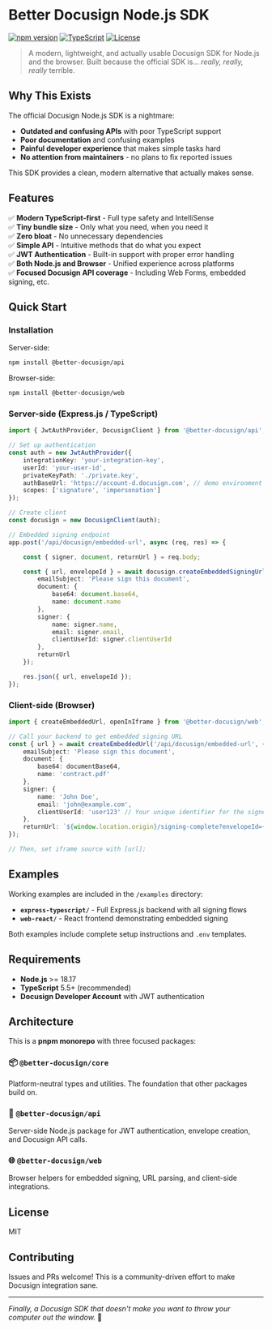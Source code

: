 # Better Docusign Node.js SDK

[![npm version](https://img.shields.io/npm/v/@better-docusign/api?style=flat-square)](https://www.npmjs.com/package/@better-docusign/api)
[![TypeScript](https://img.shields.io/badge/TypeScript-5.5+-blue?style=flat-square&logo=typescript)](https://www.typescriptlang.org/)
[![License](https://img.shields.io/badge/license-MIT-red?style=flat-square)](LICENSE)

> A modern, lightweight, and actually usable Docusign SDK for Node.js and the browser. Built because the official SDK
> is... *really, really, really* terrible.

## Why This Exists

The official Docusign Node.js SDK is a nightmare:

- **Outdated and confusing APIs** with poor TypeScript support
- **Poor documentation** and confusing examples
- **Painful developer experience** that makes simple tasks hard
- **No attention from maintainers** - no plans to fix reported issues

This SDK provides a clean, modern alternative that actually makes sense.

## Features

✅ **Modern TypeScript-first** - Full type safety and IntelliSense  
✅ **Tiny bundle size** - Only what you need, when you need it  
✅ **Zero bloat** - No unnecessary dependencies  
✅ **Simple API** - Intuitive methods that do what you expect  
✅ **JWT Authentication** - Built-in support with proper error handling  
✅ **Both Node.js and Browser** - Unified experience across platforms  
✅ **Focused Docusign API coverage** - Including Web Forms, embedded signing, etc.

## Quick Start

### Installation

Server-side:

```bash
npm install @better-docusign/api
```

Browser-side:

```bash
npm install @better-docusign/web
```

### Server-side (Express.js / TypeScript)

```typescript
import { JwtAuthProvider, DocusignClient } from '@better-docusign/api';

// Set up authentication
const auth = new JwtAuthProvider({
    integrationKey: 'your-integration-key',
    userId: 'your-user-id',
    privateKeyPath: './private.key',
    authBaseUrl: 'https://account-d.docusign.com', // demo environment
    scopes: ['signature', 'impersonation']
});

// Create client
const docusign = new DocusignClient(auth);

// Embedded signing endpoint
app.post('/api/docusign/embedded-url', async (req, res) => {

    const { signer, document, returnUrl } = req.body;

    const { url, envelopeId } = await docusign.createEmbeddedSigningUrl({
        emailSubject: 'Please sign this document',
        document: {
            base64: document.base64,
            name: document.name
        },
        signer: {
            name: signer.name,
            email: signer.email,
            clientUserId: signer.clientUserId
        },
        returnUrl
    });

    res.json({ url, envelopeId });
});

```

### Client-side (Browser)

```typescript
import { createEmbeddedUrl, openInIframe } from '@better-docusign/web';

// Call your backend to get embedded signing URL
const { url } = await createEmbeddedUrl('/api/docusign/embedded-url', {
    emailSubject: 'Please sign this document',
    document: {
        base64: documentBase64,
        name: 'contract.pdf'
    },
    signer: {
        name: 'John Doe',
        email: 'john@example.com',
        clientUserId: 'user123' // Your unique identifier for the signer
    },
    returnUrl: `${window.location.origin}/signing-complete?envelopeId={envelopeId}` // Use {envelopeId} as variable
});

// Then, set iframe source with [url];
```

## Examples

Working examples are included in the `/examples` directory:

- **`express-typescript/`** - Full Express.js backend with all signing flows
- **`web-react/`** - React frontend demonstrating embedded signing

Both examples include complete setup instructions and `.env` templates.

## Requirements

- **Node.js** >= 18.17
- **TypeScript** 5.5+ (recommended)
- **Docusign Developer Account** with JWT authentication

## Architecture

This is a **pnpm monorepo** with three focused packages:

### 📦 `@better-docusign/core`

Platform-neutral types and utilities. The foundation that other packages build on.

### 🚀 `@better-docusign/api`

Server-side Node.js package for JWT authentication, envelope creation, and Docusign API calls.

### 🌐 `@better-docusign/web`

Browser helpers for embedded signing, URL parsing, and client-side integrations.

## License

MIT

## Contributing

Issues and PRs welcome! This is a community-driven effort to make Docusign integration sane.

---

*Finally, a Docusign SDK that doesn't make you want to throw your computer out the window.* 🚀